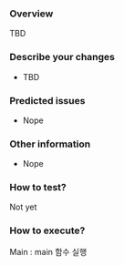 ### Overview
TBD

### Describe your changes
- TBD

### Predicted issues
- Nope

### Other information
- Nope

### How to test?
Not yet

### How to execute?
Main : main 함수 실행

